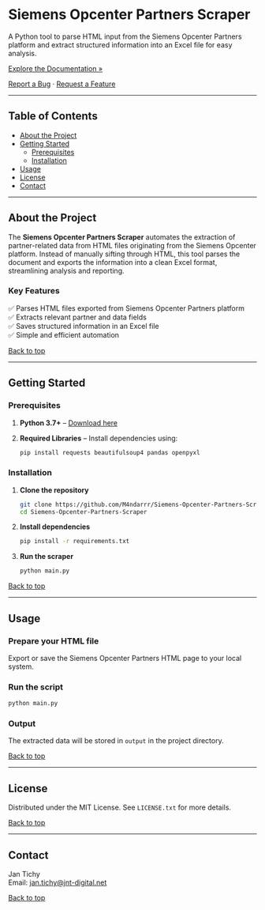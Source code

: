 # Siemens Opcenter Partners Scraper

A Python tool to parse HTML input from the Siemens Opcenter Partners platform and extract structured information into an Excel file for easy analysis.

[Explore the Documentation »](#)  

[Report a Bug](#) · [Request a Feature](#)

---

## Table of Contents  

- [About the Project](#about-the-project)  
- [Getting Started](#getting-started)  
  - [Prerequisites](#prerequisites)  
  - [Installation](#installation)  
- [Usage](#usage)  
- [License](#license)  
- [Contact](#contact)  

---

## About the Project  

The **Siemens Opcenter Partners Scraper** automates the extraction of partner-related data from HTML files originating from the Siemens Opcenter platform. Instead of manually sifting through HTML, this tool parses the document and exports the information into a clean Excel format, streamlining analysis and reporting.  

### Key Features  

✅ Parses HTML files exported from Siemens Opcenter Partners platform  
✅ Extracts relevant partner and data fields  
✅ Saves structured information in an Excel file  
✅ Simple and efficient automation  

[Back to top](#table-of-contents)

---

## Getting Started  

### Prerequisites  

1. **Python 3.7+** – [Download here](https://www.python.org/downloads/)  
2. **Required Libraries** – Install dependencies using:  

   ```bash
   pip install requests beautifulsoup4 pandas openpyxl
   ```

### Installation  

1. **Clone the repository**  

   ```bash
   git clone https://github.com/M4ndarrr/Siemens-Opcenter-Partners-Scraper.git
   cd Siemens-Opcenter-Partners-Scraper
   ```

2. **Install dependencies**  

   ```bash
   pip install -r requirements.txt
   ```

3. **Run the scraper**  

   ```bash
   python main.py
   ```

[Back to top](#table-of-contents)

---

## Usage  

### Prepare your HTML file  

Export or save the Siemens Opcenter Partners HTML page to your local system.  

### Run the script  

```bash
python main.py
```  

### Output  

The extracted data will be stored in `output` in the project directory.  

[Back to top](#table-of-contents)

---

## License  

Distributed under the MIT License. See `LICENSE.txt` for more details.  

[Back to top](#table-of-contents)

---

## Contact  

Jan Tichy  
Email: jan.tichy@jnt-digital.net  

[Back to top](#table-of-contents)
